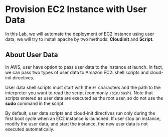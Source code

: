 # Provision EC2 Instance with User Data 
In this Lab, we will automate the deployment of EC2 instance using user data, we will try to install apache by two methods: **Cloudinit** and **Script**.
## About User Data
In AWS, user have option to pass user data to the instance at launch. In fact, we can pass two types of user data to Amazon EC2: shell scripts and cloud-init directives.

User data shell scripts must start with the `#!` characters and the path to the interpreter you want to read the script (commonly `/bin/bash`). Note that scripts entered as user data are executed as the root user, so do not use the **sudo** command in the script.

By default, user data scripts and cloud-init directives run only during the first boot cycle when an EC2 instance is launched. If user stop an instance, modify the user data, and start the instance, the new user data is not executed automatically.
